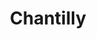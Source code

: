 ---
layout: recette
categories: [recettes]
hidden: true
lang: fr
title: Chantilly
type: sucre
ingredients: 
  - nom: crème fleurette 
    qte: 500
    unite: mL
  - nom: sucre glace
    qte: 50
    unite: gr
  - nom: vanille liquide
    qte: 1/2
    unite: cuillère à café
preconditions:
  - "Tout doit être froid, donc mettre au congélateur pendant 15 minutes : la crème, le saladier, les fouets du batteur"
etapes:
  - label: Préparation
    details:
      - Mélanger la crème avec le sucre glace et l'extrait de vanille
      - Battre la crème au batteur électrique jusqu'à obtention de la consistence voulue
materiel:
  - batteur électrique
notes:
  - Il faut absolument que la crème liquide ait au moins 30% de matière grasse
---